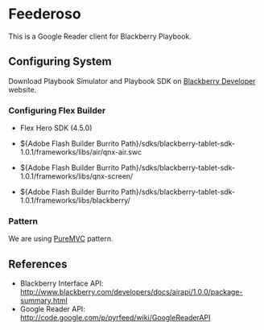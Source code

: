 Feederoso
=========

This is a Google Reader client for Blackberry Playbook.

Configuring System
----------

Download Playbook Simulator and Playbook SDK on [Blackberry Developer] website.

### Configuring Flex Builder

- Flex Hero SDK (4.5.0)

- ${Adobe Flash Builder Burrito Path}/sdks/blackberry-tablet-sdk-1.0.1/frameworks/libs/air/qnx-air.swc
- ${Adobe Flash Builder Burrito Path}/sdks/blackberry-tablet-sdk-1.0.1/frameworks/libs/qnx-screen/
- ${Adobe Flash Builder Burrito Path}/sdks/blackberry-tablet-sdk-1.0.1/frameworks/libs/blackberry/

### Pattern

We are using [PureMVC] pattern.

References
----------

- Blackberry Interface API: http://www.blackberry.com/developers/docs/airapi/1.0.0/package-summary.html
- Google Reader API: http://code.google.com/p/pyrfeed/wiki/GoogleReaderAPI


[PureMVC]: http://puremvc.org/
[ReaderAPI]: http://code.google.com/p/pyrfeed/wiki/GoogleReaderAPI
[Blackberry Developer]: http://us.blackberry.com/developers/tablet/adobe.jsp